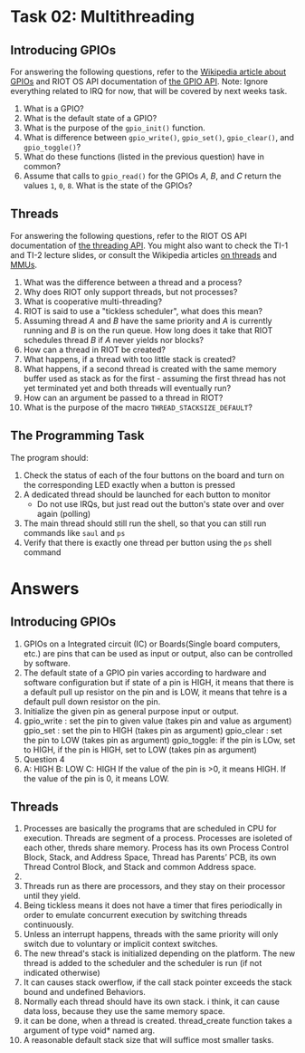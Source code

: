 Task 02: Multithreading
=======================

Introducing GPIOs
-----------------

For answering the following questions, refer to the [Wikipedia article about GPIOs](https://en.wikipedia.org/wiki/General-purpose_input/output) and RIOT OS API documentation of [the GPIO API](https://api.riot-os.org/group__drivers__periph__gpio.html).
Note: Ignore everything related to IRQ for now, that will be covered by next weeks task.

1. What is a GPIO?
1. What is the default state of a GPIO?
1. What is the purpose of the `gpio_init()` function.
1. What is difference between `gpio_write()`, `gpio_set()`, `gpio_clear()`, and `gpio_toggle()`?
1. What do these functions (listed in the previous question) have in common?
1. Assume that calls to `gpio_read()` for the GPIOs *A*, *B*, and *C* return the values `1`, `0`, `8`.
   What is the state of the GPIOs?

Threads
-------

For answering the following questions, refer to the RIOT OS API documentation of [the threading API](https://api.riot-os.org/group__core__thread.html).
You might also want to check the TI-1 and TI-2 lecture slides, or consult the Wikipedia articles [on threads](https://en.wikipedia.org/wiki/Thread_(computing)) and [MMUs](https://en.wikipedia.org/wiki/Memory_management_unit).

1. What was the difference between a thread and a process?
1. Why does RIOT only support threads, but not processes?
1. What is cooperative multi-threading?
1. RIOT is said to use a "tickless scheduler", what does this mean?
1. Assuming thread *A* and *B* have the same priority and *A* is currently running and *B* is on the run queue.
   How long does it take that RIOT schedules thread *B* if *A* never yields nor blocks?
1. How can a thread in RIOT be created?
1. What happens, if a thread with too little stack is created?
1. What happens, if a second thread is created with the same memory buffer used as stack as for the first - assuming the first thread has not yet terminated yet and both threads will eventually run?
1. How can an argument be passed to a thread in RIOT?
1. What is the purpose of the macro `THREAD_STACKSIZE_DEFAULT`?


The Programming Task
-------------------------

The program should:

1. Check the status of each of the four buttons on the board and turn on the corresponding LED exactly when a button is pressed
1. A dedicated thread should be launched for each button to monitor
    - Do not use IRQs, but just read out the button's state over and over again (polling)
1. The main thread should still run the shell, so that you can still run commands like `saul` and `ps`
1. Verify that there is exactly one thread per button using the `ps` shell command

Answers
=======================

Introducing GPIOs
-----------------

1. GPIOs on a Integrated circuit (IC) or Boards(Single board computers, etc.) are pins that can be used as input or output, also can be controlled by software.
2. The default state of a GPIO pin varies according to hardware and software configuration but if state of a pin is HIGH, it means that there is a default pull up resistor on the pin and is LOW, it means that tehre is a default pull down resistor on the pin.
3. Initialize the given pin as general purpose input or output.
4. gpio_write : set the pin to given value (takes pin and value as argument)
   gpio_set   : set the pin to HIGH        (takes pin as argument)
   gpio_clear : set the pin to LOW         (takes pin as argument)
   gpio_toggle: if the pin is LOw, set to HIGH, if the pin is HIGH, set to LOW (takes pin as argument)
5. Question 4
6. A: HIGH
   B: LOW
   C: HIGH
   If the value of the pin is >0, it means HIGH.
   If the value of the pin is 0, it means LOW.

Threads
-------

1. Processes are basically the programs that are scheduled in CPU for execution. Threads are segment of a process. Processes are isoleted of each other, threds share memory. Process has its own Process Control Block, Stack, and Address Space, Thread has Parents’ PCB, its own Thread Control Block, and Stack and common Address space.
2. 
3. Threads run as there are processors, and they stay on their processor until they yield.
4. Being tickless means it does not have a timer that fires periodically in order to emulate concurrent execution by switching threads continuously.
5. Unless an interrupt happens, threads with the same priority will only switch due to voluntary or implicit context switches.
6. 
   The new thread's stack is initialized     depending on the platform.
   The new thread is added to the scheduler and the scheduler is run (if not indicated otherwise)
7. It can causes stack owerflow, if the call stack pointer exceeds the stack bound and undefined Behaviors.
8. Normally each thread should have its own stack. i think, it can cause data loss, because they use the same memory space.
9. it can be done, when a thread is created. thread_create function takes a argument of type void* named arg.
10. A reasonable default stack size that will suffice most smaller tasks. 
